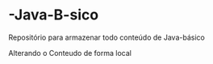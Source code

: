 # -Java-B-sico
Repositório para armazenar todo conteúdo de Java-básico 

Alterando o Conteudo de forma local 
